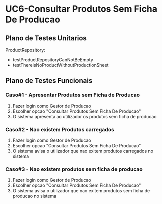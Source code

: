 # UC6-Consultar Produtos Sem Ficha De Producao

## Plano de Testes Unitarios

ProductRepository:

- testProductRepositoryCanNotBeEmpty
- testThereIsNoProductWithoutProductionSheet

## Plano de Testes Funcionais

### Caso#1 - Apresentar Produtos sem Ficha de Producao

1. Fazer login como Gestor de Producao
2. Escolher opcao "Consultar Produtos Sem Ficha De Producao"
5. O sistema apresenta ao utilizador os produtos sem ficha de producao

### Caso#2 - Nao existem Produtos carregados

1. Fazer login como Gestor de Producao
2. Escolher opcao "Consultar Produtos Sem Ficha De Producao"
3. O sistema avisa o utilizador que nao exitem produtos carregados no sistema

### Caso#3 - Nao existem produtos sem ficha de producao

1. Fazer login como Gestor de Producao
2. Escolher opcao "Consultar Produtos Sem Ficha De Producao"
3. O sistema avisa o utilizador que nao exitem produtos sem ficha de producao no sistema
